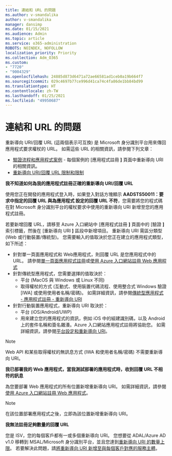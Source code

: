 ```yaml
---
title: 連結和 URL 的問題
ms.author: v-smandalika
author: v-smandalika
manager: dansimp
ms.date: 01/15/2021
ms.audience: Admin
ms.topic: article
ms.service: o365-administration
ROBOTS: NOINDEX, NOFOLLOW
localization_priority: Priority
ms.collection: Adm_O365
ms.custom:
- "7720"
- "9004329"
ms.openlocfilehash: 24885d873d6471a72ae66581ad1ceb0a19b664f7
ms.sourcegitcommit: 029c4697b77ce996d41ca74c4fa86de1bb84bd99
ms.translationtype: HT
ms.contentlocale: zh-TW
ms.lasthandoff: 01/25/2021
ms.locfileid: "49950687"
---
```

# <a name="issues-with-links-and-urls"></a>連結和 URL 的問題

重新導向 URI/回覆 URL (這兩個表示可互換) 是 Microsoft 身分識別平台用來傳回應用程式要求權杖的 URL。 如需這些 URL 的相關資訊，請參閱下列文章：

- [驗證流程和應用程式案例](https://docs.microsoft.com/azure/active-directory/develop/authentication-flows-app-scenarios) - 每個案例的 [應用程式註冊 **]** 頁面中重新導向 URI 的相關資訊。
- [重新導向 URI/回覆 URL 限制和限制](https://docs.microsoft.com/azure/active-directory/develop/reply-url)

**我不知道如何為我的應用程式註冊正確的重新導向 URI/回覆 URL**

使用您正在開發的應用程式登入時，如果登入對話方塊顯示 **AADSTS50011：要求中指定的回覆 URL 與為應用程式 <your app ID> 設定的回覆 URL 不符**，您需要將您的程式碼在對 Microsoft 身分識別平台的權杖要求中使用的重新導向 URI 新增至您的應用程式註冊。

若要新增回覆 URL，請移至 Azure 入口網站中 [應用程式註冊 **]** 頁面中的 [驗證 **]** 索引標籤，然後在 [重新導向 URI **]** 區段中新增項目。 重新導向 URI 需區分類型 (Web 或行動裝置/傳統型)。 您需要輸入的值取決於您正在建立的應用程式類型，如下所述：

- 針對單一頁面應用程式和 Web應用程式，則回覆 URL 是您應用程式中的 URL。 請參閱[單一頁面應用程式註冊](https://docs.microsoft.com/azure/active-directory/develop/scenario-spa-app-registration#register-a-redirect-uri)或[使用 Azure 入口網站註冊 Web 應用程式](https://docs.microsoft.com/azure/active-directory/develop/scenario-web-app-sign-user-app-registration?tabs=aspnetcore#register-an-app-using-azure-portal)
- 針對傳統型應用程式，您需要選擇的值取決於：
    - 平台 (MacOS 與 Windows 或 Linux 不同)
    - 取得權杖的方式 (互動式、使用裝置代碼流程、使用整合式 Windows 驗證 [IWA] 或使用使用者名稱/密碼)。
    如需詳細資訊，請參閱[傳統型應用程式 - 應用程式註冊 - 重新導向 URI](https://docs.microsoft.com/azure/active-directory/develop/scenario-desktop-app-registration#redirect-uris)
- 針對行動裝置應用程式，重新導向 URI 取決於：
    - 平台 (iOS/Android/UWP)
    - 用來建立您的應用程式的資訊，例如 iOS 中的組建識別碼，以及 Android 上的套件名稱和簽名雜湊。Azure 入口網站應用程式註冊將協助您。 如需詳細資訊，請參閱[平台設定和重新導向 URI](https://docs.microsoft.com/azure/active-directory/develop/scenario-mobile-app-registration#platform-configuration-and-redirect-uris)。

> [!NOTE]
> Web API 和某些取得權杖的無訊息方式 (IWA 和使用者名稱/密碼) 不需要重新導向 URI。

**我已部署我的 Web 應用程式，當我測試部署的應用程式時，收到回覆 URL 不相符的訊息**

為您要部署 Web 應用程式的所有位置新增重新導向 URI。 如需詳細資訊，請參閱[使用 Azure 入口網站註冊 Web 應用程式](https://docs.microsoft.com/azure/active-directory/develop/scenario-web-app-sign-user-app-registration)。

> [!NOTE]
> 在該位置部署應用程式之後，立即為該位置新增重新導向 URI。

**我無法註冊足夠數量的回覆 URL**

您是 ISV，您的每個客戶都有一或多個重新導向 URI。 您想要從 ADAL/Azure AD v1.0 移轉到 MSAL/Microsoft 身分識別平台，並且您達到[重新導向 URI 的數量上限](https://docs.microsoft.com/azure/active-directory/develop/reply-url#maximum-number-of-redirect-uris)。 若要解決此問題，請[將重新導向 URI 新增至與每個客戶對應的服務主體](https://docs.microsoft.com/azure/active-directory/develop/reply-url#add-redirect-uris-to-service-principals)。
